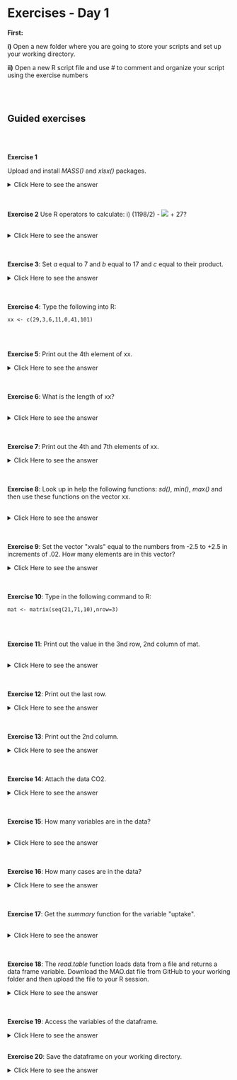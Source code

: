 

# Exercises - Day 1


**First:**
<br/>

**i)** Open a new folder where you are going to store your scripts and set up your working directory.

**ii)** Open a new R script file and use # to comment and organize your script using the exercise numbers

<br/>
<br/>

## Guided exercises
<br/>
<br/>


**Exercise 1** 

Upload and install _MASS()_ and _xlsx()_ packages.
<br/>


<details><summary>Click Here to see the answer</summary><p>
 
```{r}

install.packages("MASS")

library(MASS)

install.packages("xlsx")

library(xlsx)
```

</p></details>
<br/>
<br/>

**Exercise 2** Use R operators to calculate: i)  (1198/2) - <img src="https://render.githubusercontent.com/render/math?math=sqrt(63)"> + 27?


<br/>

<details><summary>Click Here to see the answer</summary><p>

```{r}
1198/2-sqrt(63)+27
[1] 618.0627

```

</p></details>

<br/>
<br/>

**Exercise 3**: Set _a_ equal to 7 and _b_ equal to 17 and _c_ equal to their product.
<br/>

<details><summary>Click Here to see the answer</summary><p>

```{r}
a<-7
b<-17
c<-a*b
c

```

</p></details>

<br/>
<br/>


**Exercise 4**: Type the following into R:
<br/>


```{r}
xx <- c(29,3,6,11,0,41,101)

```
<br/>

<br/>

**Exercise 5**: Print out the 4th element of xx.
<br/>


<details><summary>Click Here to see the answer</summary><p>

```{r}
xx[4]

```

</p></details>

<br>
<br/>

**Exercise 6**: What is the length of xx?

<br/>
<details><summary>Click Here to see the answer</summary><p>

```{r}
length(xx)

```

</p></details>

<br/>
<br/>



**Exercise 7**: Print out the 4th and 7th elements of xx.
<br/>

<details><summary>Click Here to see the answer</summary><p>

```{r}
xx[c(4,7)]

```

</p></details>

<br/>
<br/>

**Exercise 8**: Look up in help the following functions: _sd()_, _min()_, _max()_ and then use these functions on the vector xx.

<br/>
<details><summary>Click Here to see the answer</summary><p>

```{r}
?sd
?min()
?max()

sd(xx)

min(xx)

max(xx)

```

</p></details>

<br/>
<br/>


**Exercise 9**: Set the vector "xvals" equal to the numbers from -2.5 to +2.5 in increments of .02. How many elements are in this vector?
<br/>
<details><summary>Click Here to see the answer</summary><p>

```{r}
xvals<-seq(-2.5,2.5,0.02)

length(xvals)

```

</p></details>

<br/>
 <br/>
 
 
**Exercise 10**: Type in the following command to R:
 <br/>
```{r}
mat <- matrix(seq(21,71,10),nrow=3)

```
<br/>
<br/>


**Exercise 11**: Print out the value in the 3nd row, 2nd column of mat.

<br/>
<details><summary>Click Here to see the answer</summary><p>

```{r}
mat[3,2]

```

</p></details>

<br/>
<br/>

**Exercise 12**: Print out the last row.
<br/>

<details><summary>Click Here to see the answer</summary><p>

```{r}
mat[3,]

```

</p></details>

<br/>
<br/>

**Exercise 13**: Print out the 2nd column.
<br/>

<details><summary>Click Here to see the answer</summary><p>

```{r}
mat[,2]

```

</p></details>

<br/>
<br/>




**Exercise 14**: Attach the data CO2.
<br/>


<details><summary>Click Here to see the answer</summary><p>

```{r}
attach(CO2)

```

</p></details>

<br/>
<br/>



**Exercise 15**: How many variables are in the data?

<br/>

<details><summary>Click Here to see the answer</summary><p>

```{r}
names(CO2)
length(CO2)

```

</p></details>

<br/>
<br/>

**Exercise 16**: How many cases are in the data?
<br/>

<details><summary>Click Here to see the answer</summary><p>

```{r}
dim(CO2)

```

</p></details>

<br/>
<br/>




**Exercise 17**: Get the _summary_ function for the variable "uptake".

<br/>
<details><summary>Click Here to see the answer</summary><p>

```{r}
summary(CO2$uptake)

```

</p></details>

<br/>
<br/>


**Exercise 18**: The _read.table_ function loads data from a file  and returns a data frame variable. Download the MAO.dat file from GitHub to your working folder and then upload the file to your R session.
<br/>

<details><summary>Click Here to see the answer</summary><p>

```{r}
MAO<-read.table("MAO.dat", header=TRUE)

```

</p></details>

<br/>
<br/>




**Exercise 19**: Access the variables of the dataframe.


<details><summary>Click Here to see the answer</summary><p>

```{r}
names(MAO)

```

</p></details>

<br/>


**Exercise 20**: Save the dataframe on your working directory.

<details><summary>Click Here to see the answer</summary><p>

```{r}
save(file="mao.Rdata")

write.table(MAO, file="MAO")

```

</p></details>

<br/>




